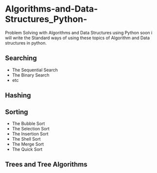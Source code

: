 # Algorithms-and-Data-Structures_Python-
Problem Solving with Algorithms and Data Structures using Python
soon i will write the Standard ways of using these topics of Algorithm and Data structures in python.


## Searching

* The Sequential Search
* The Binary Search
* etc

## Hashing

## Sorting
* The Bubble Sort
* The Selection Sort
* The Insertion Sort
* The Shell Sort
* The Merge Sort
* The Quick Sort

## Trees and Tree Algorithms





